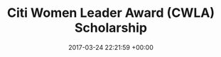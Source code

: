 ---
layout: post
categories: news
date: 2017-03-24 22:21:59 +00:00
title:  "Citi Women Leader Award (CWLA) Scholarship"
titleurl: https://www.bits-pilani.ac.in/pilani/computerscience/StudentAcheivements
important: ""
highlight: ""
summary:   Awarded one year of study scholarship (Top 3 among 1200 candidates selected nationwide). <br> <img src="../images/cwla.jpeg" alt="cwla group pic" style="padding-top:0px;padding-bottom:0px;border-radius:15px;border:1px solid black;width:auto; height:auto; max-width:45%;" /></center>
---